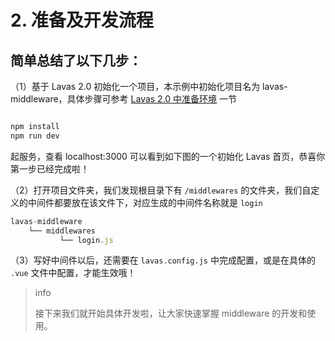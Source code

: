 # 2. 准备及开发流程


## 简单总结了以下几步：

（1）基于 Lavas 2.0 初始化一个项目，本示例中初始化项目名为 lavas-middleware，具体步骤可参考 [Lavas 2.0 中准备环境](https://lavas.baidu.com/codelab/get-started/prepare) 一节

``` bash

npm install
npm run dev

```
起服务，查看 localhost:3000 可以看到如下图的一个初始化 Lavas 首页，恭喜你第一步已经完成啦！


（2）打开项目文件夹，我们发现根目录下有 `/middlewares` 的文件夹，我们自定义的中间件都要放在该文件下，对应生成的中间件名称就是 `login`

``` js
lavas-middleware
    └── middlewares
           └── login.js

```

（3）写好中间件以后，还需要在 `lavas.config.js` 中完成配置，或是在具体的 `.vue` 文件中配置，才能生效哦！


> info
>
> 接下来我们就开始具体开发啦，让大家快速掌握 middleware 的开发和使用。

